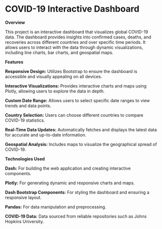 # COVID-19 Interactive Dashboard

**Overview**

This project is an interactive dashboard that visualizes global COVID-19 data. The dashboard provides insights into confirmed cases, deaths, and recoveries across different countries and over specific time periods. It allows users to interact with the data through dynamic visualizations, including line charts, bar charts, and geospatial maps.

**Features**

**Responsive Design:** Utilizes Bootstrap to ensure the dashboard is accessible and visually appealing on all devices.

**Interactive Visualizations:** Provides interactive charts and maps using Plotly, allowing users to explore the data in depth.

**Custom Date Range:** Allows users to select specific date ranges to view trends and data points.

**Country Selection:** Users can choose different countries to compare COVID-19 statistics.

**Real-Time Data Updates:** Automatically fetches and displays the latest data for accurate and up-to-date information.

**Geospatial Analysis:** Includes maps to visualize the geographical spread of COVID-19.



**Technologies Used**

**Dash:** For building the web application and creating interactive components.

**Plotly:** For generating dynamic and responsive charts and maps.

**Dash Bootstrap Components:** For styling the dashboard and ensuring a responsive layout.

**Pandas:** For data manipulation and preprocessing.

**COVID-19 Data:** Data sourced from reliable repositories such as Johns Hopkins University.
